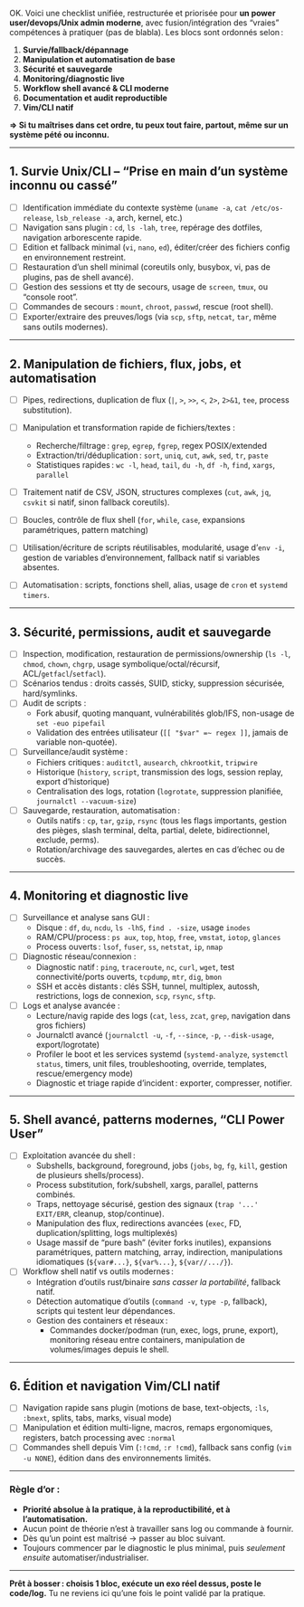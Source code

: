 
OK. Voici une checklist unifiée, restructurée et priorisée pour **un power user/devops/Unix admin moderne**, avec fusion/intégration des “vraies” compétences à pratiquer (pas de blabla).
Les blocs sont ordonnés selon :

1. **Survie/fallback/dépannage**
2. **Manipulation et automatisation de base**
3. **Sécurité et sauvegarde**
4. **Monitoring/diagnostic live**
5. **Workflow shell avancé & CLI moderne**
6. **Documentation et audit reproductible**
7. **Vim/CLI natif**

**=> Si tu maîtrises dans cet ordre, tu peux tout faire, partout, même sur un système pété ou inconnu.**

---

## 1. **Survie Unix/CLI – “Prise en main d’un système inconnu ou cassé”**

* [ ] Identification immédiate du contexte système (`uname -a`, `cat /etc/os-release`, `lsb_release -a`, arch, kernel, etc.)
* [ ] Navigation sans plugin : `cd`, `ls -lah`, `tree`, repérage des dotfiles, navigation arborescente rapide.
* [ ] Edition et fallback minimal (`vi`, `nano`, `ed`), éditer/créer des fichiers config en environnement restreint.
* [ ] Restauration d’un shell minimal (coreutils only, busybox, vi, pas de plugins, pas de shell avancé).
* [ ] Gestion des sessions et tty de secours, usage de `screen`, `tmux`, ou “console root”.
* [ ] Commandes de secours : `mount`, `chroot`, `passwd`, rescue (root shell).
* [ ] Exporter/extraire des preuves/logs (via `scp`, `sftp`, `netcat`, `tar`, même sans outils modernes).

---

## 2. **Manipulation de fichiers, flux, jobs, et automatisation**

* [ ] Pipes, redirections, duplication de flux (`|`, `>`, `>>`, `<`, `2>`, `2>&1`, `tee`, process substitution).
* [ ] Manipulation et transformation rapide de fichiers/textes :

  * Recherche/filtrage : `grep`, `egrep`, `fgrep`, regex POSIX/extended
  * Extraction/tri/déduplication : `sort`, `uniq`, `cut`, `awk`, `sed`, `tr`, `paste`
  * Statistiques rapides : `wc -l`, `head`, `tail`, `du -h`, `df -h`, `find`, `xargs`, `parallel`
* [ ] Traitement natif de CSV, JSON, structures complexes (`cut`, `awk`, `jq`, `csvkit` si natif, sinon fallback coreutils).
* [ ] Boucles, contrôle de flux shell (`for`, `while`, `case`, expansions paramétriques, pattern matching)
* [ ] Utilisation/écriture de scripts réutilisables, modularité, usage d’`env -i`, gestion de variables d’environnement, fallback natif si variables absentes.
* [ ] Automatisation : scripts, fonctions shell, alias, usage de `cron` et `systemd timers`.

---

## 3. **Sécurité, permissions, audit et sauvegarde**

* [ ] Inspection, modification, restauration de permissions/ownership (`ls -l`, `chmod`, `chown`, `chgrp`, usage symbolique/octal/récursif, ACL/`getfacl`/`setfacl`).
* [ ] Scénarios tendus : droits cassés, SUID, sticky, suppression sécurisée, hard/symlinks.
* [ ] Audit de scripts :
  * Fork abusif, quoting manquant, vulnérabilités glob/IFS, non-usage de `set -euo pipefail`
  * Validation des entrées utilisateur (`[[ "$var" =~ regex ]]`, jamais de variable non-quotée).
* [ ] Surveillance/audit système :
  * Fichiers critiques : `auditctl`, `ausearch`, `chkrootkit`, `tripwire`
  * Historique (`history`, `script`, transmission des logs, session replay, export d’historique)
  * Centralisation des logs, rotation (`logrotate`, suppression planifiée, `journalctl --vacuum-size`)
* [ ] Sauvegarde, restauration, automatisation :
  * Outils natifs : `cp`, `tar`, `gzip`, `rsync` (tous les flags importants, gestion des pièges, slash terminal, delta, partial, delete, bidirectionnel, exclude, perms).
  * Rotation/archivage des sauvegardes, alertes en cas d’échec ou de succès.

---

## 4. **Monitoring et diagnostic live**

* [ ] Surveillance et analyse sans GUI :
  * Disque : `df`, `du`, `ncdu`, `ls -lhS`, `find . -size`, usage `inodes`
  * RAM/CPU/process : `ps aux`, `top`, `htop`, `free`, `vmstat`, `iotop`, `glances`
  * Process ouverts : `lsof`, `fuser`, `ss`, `netstat`, `ip`, `nmap`
* [ ] Diagnostic réseau/connexion :
  * Diagnostic natif : `ping`, `traceroute`, `nc`, `curl`, `wget`, test connectivité/ports ouverts, `tcpdump`, `mtr`, `dig`, `bmon`
  * SSH et accès distants : clés SSH, tunnel, multiplex, autossh, restrictions, logs de connexion, `scp`, `rsync`, `sftp`.
* [ ] Logs et analyse avancée :
  * Lecture/navig rapide des logs (`cat`, `less`, `zcat`, `grep`, navigation dans gros fichiers)
  * Journalctl avancé (`journalctl -u`, `-f`, `--since`, `-p`, `--disk-usage`, export/logrotate)
  * Profiler le boot et les services systemd (`systemd-analyze`, `systemctl status`, timers, unit files, troubleshooting, override, templates, rescue/emergency mode)
  * Diagnostic et triage rapide d’incident : exporter, compresser, notifier.

---

## 5. **Shell avancé, patterns modernes, “CLI Power User”**

* [ ] Exploitation avancée du shell :
  * Subshells, background, foreground, jobs (`jobs`, `bg`, `fg`, `kill`, gestion de plusieurs shells/process).
  * Process substitution, fork/subshell, xargs, parallel, patterns combinés.
  * Traps, nettoyage sécurisé, gestion des signaux (`trap '...' EXIT/ERR`, cleanup, stop/continue).
  * Manipulation des flux, redirections avancées (`exec`, FD, duplication/splitting, logs multiplexés)
  * Usage massif de “pure bash” (éviter forks inutiles), expansions paramétriques, pattern matching, array, indirection, manipulations idiomatiques (`${var#...}`, `${var%...}`, `${var//.../}`).
* [ ] Workflow shell natif vs outils modernes :
  * Intégration d’outils rust/binaire *sans casser la portabilité*, fallback natif.
  * Détection automatique d’outils (`command -v`, `type -p`, fallback), scripts qui testent leur dépendances.
  * Gestion des containers et réseaux :
    * Commandes docker/podman (run, exec, logs, prune, export), monitoring réseau entre containers, manipulation de volumes/images depuis le shell.

---

## 6. **Édition et navigation Vim/CLI natif**

* [ ] Navigation rapide sans plugin (motions de base, text-objects, `:ls`, `:bnext`, splits, tabs, marks, visual mode)
* [ ] Manipulation et édition multi-ligne, macros, remaps ergonomiques, registers, batch processing avec `:normal`
* [ ] Commandes shell depuis Vim (`:!cmd`, `:r !cmd`), fallback sans config (`vim -u NONE`), édition dans des environnements limités.

---

### **Règle d’or :**

* **Priorité absolue à la pratique, à la reproductibilité, et à l’automatisation.**
* Aucun point de théorie n’est à travailler sans log ou commande à fournir.
* Dès qu’un point est maîtrisé → passer au bloc suivant.
* Toujours commencer par le diagnostic le plus minimal, puis *seulement ensuite* automatiser/industrialiser.

---

**Prêt à bosser : choisis 1 bloc, exécute un exo réel dessus, poste le code/log.**
Tu ne reviens ici qu’une fois le point validé par la pratique.
